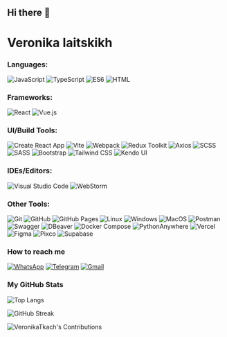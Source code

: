 ## Hi there 👋

<!--
**VeronikaTkach/VeronikaTkach** is a ✨ _special_ ✨ repository because its `README.md` (this file) appears on your GitHub profile.

Here are some ideas to get you started:

- 🔭 I’m currently working on ...
- 🌱 I’m currently learning ...
- 👯 I’m looking to collaborate on ...
- 🤔 I’m looking for help with ...
- 💬 Ask me about ...
- 📫 How to reach me: ...
- 😄 Pronouns: ...
- ⚡ Fun fact: ...
-->
# Veronika Iaitskikh

### Languages:
![JavaScript](https://img.shields.io/badge/JavaScript-F7DF1E?style=flat&logo=javascript&logoColor=white)
![TypeScript](https://img.shields.io/badge/TypeScript-007ACC?style=flat&logo=typescript&logoColor=white)
![ES6](https://img.shields.io/badge/ES6-%233D4D99.svg?style=flat&logo=javascript&logoColor=white)
![HTML](https://img.shields.io/badge/HTML5-E34F26?style=flat&logo=html5&logoColor=white)

### Frameworks:
![React](https://img.shields.io/badge/React-61DAFB?style=flat&logo=react&logoColor=white)
![Vue.js](https://img.shields.io/badge/Vue.js-4FC08D?style=flat&logo=vue.js&logoColor=white)

### UI/Build Tools:
![Create React App](https://img.shields.io/badge/CRA-09D3AC?style=flat&logo=react&logoColor=white)
![Vite](https://img.shields.io/badge/Vite-646CFF?style=flat&logo=vite&logoColor=white)
![Webpack](https://img.shields.io/badge/Webpack-8DD6F9?style=flat&logo=webpack&logoColor=black)
![Redux Toolkit](https://img.shields.io/badge/Redux%20Toolkit-764ABC?style=flat&logo=redux&logoColor=white)
![Axios](https://img.shields.io/badge/Axios-5A29E4?style=flat&logo=axios&logoColor=white)
![SCSS](https://img.shields.io/badge/SCSS-CC6699?style=flat&logo=sass&logoColor=white)
![SASS](https://img.shields.io/badge/SASS-CC6699?style=flat&logo=sass&logoColor=white)
![Bootstrap](https://img.shields.io/badge/Bootstrap-7952B3?style=flat&logo=bootstrap&logoColor=white)
![Tailwind CSS](https://img.shields.io/badge/Tailwind%20CSS-38B2AC?style=flat&logo=tailwind-css&logoColor=white)
![Kendo UI](https://img.shields.io/badge/Kendo%20UI-0072C6?style=flat&logo=progress&logoColor=white)

### IDEs/Editors:
![Visual Studio Code](https://img.shields.io/badge/VS%20Code-007ACC?style=flat&logo=visual-studio-code&logoColor=white)
![WebStorm](https://img.shields.io/badge/WebStorm-000000?style=flat&logo=webstorm&logoColor=white)

### Other Tools:
![Git](https://img.shields.io/badge/Git-F05032?style=flat&logo=git&logoColor=white)
![GitHub](https://img.shields.io/badge/GitHub-181717?style=flat&logo=github&logoColor=white)
![GitHub Pages](https://img.shields.io/badge/GitHub%20Pages-222222?style=flat&logo=github&logoColor=white)
![Linux](https://img.shields.io/badge/Linux-FCC624?style=flat&logo=linux&logoColor=black)
![Windows](https://img.shields.io/badge/Windows-0078D6?style=flat&logo=windows&logoColor=white)
![MacOS](https://img.shields.io/badge/macOS-000000?style=flat&logo=apple&logoColor=white)
![Postman](https://img.shields.io/badge/Postman-FF6C37?style=flat&logo=postman&logoColor=white)
![Swagger](https://img.shields.io/badge/Swagger-85EA2D?style=flat&logo=swagger&logoColor=black)
![DBeaver](https://img.shields.io/badge/DBeaver-372923?style=flat&logo=dbeaver&logoColor=white)
![Docker Compose](https://img.shields.io/badge/Docker%20Compose-2496ED?style=flat&logo=docker&logoColor=white)
![PythonAnywhere](https://img.shields.io/badge/PythonAnywhere-1C8CDB?style=flat&logo=python&logoColor=white)
![Vercel](https://img.shields.io/badge/Vercel-000000?style=flat&logo=vercel&logoColor=white)
![Figma](https://img.shields.io/badge/Figma-F24E1E?style=flat&logo=figma&logoColor=white)
![Pixco](https://img.shields.io/badge/Pixco-FFD700?style=flat)
![Supabase](https://img.shields.io/badge/Supabase-3ECF8E?style=flat&logo=supabase&logoColor=white)

### How to reach me
[![WhatsApp](https://img.shields.io/badge/WhatsApp-25D366?style=flat&logo=whatsapp&logoColor=white)](https://wa.me/89264970664)
[![Telegram](https://img.shields.io/badge/Telegram-2CA5E0?style=flat&logo=telegram&logoColor=white)](https://t.me/nika_in_cyprus)
[![Gmail](https://img.shields.io/badge/Gmail-D14836?style=flat&logo=gmail&logoColor=white)](mailto:xafling@gmail.com)

### My GitHub Stats

![Top Langs](https://github-readme-stats.vercel.app/api/top-langs/?username=VeronikaTkach&layout=compact&theme=radical)

![GitHub Streak](https://github-readme-streak-stats.herokuapp.com/?user=VeronikaTkach&theme=radical)

![VeronikaTkach's Contributions](https://github-readme-activity-graph.vercel.app/graph?username=VeronikaTkach&bg_color=141321&color=ffffff&line=79fe96&point=f9f9f9&area=true&hide_border=true)


